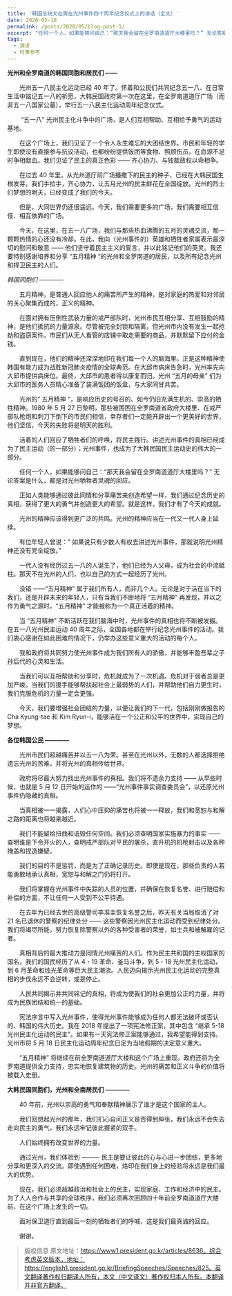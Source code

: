 ```yaml
---
title: '韩国总统文在寅在光州事件四十周年纪念仪式上的讲话（全文）'
date: 2020-05-18
permalink: /posts/2020/05/blog-post-1/
excerpt: "任何一个人，如果能够问自己：“那天我会留在全罗南道道厅大楼里吗？” 无论答案是什么，都是对光州牺牲者灵魂的回应。"
tags:
  - 演讲
  - 时事参考
---
```


**光州和全罗南道的韩国同胞和居民们 ——**

　　光州五一八民主化运动已经 40 年了。怀着和公民们共同纪念五一八、在日常生活中铭记五一八的祈愿，大韩民国政府第一次在这里，在全罗南道道厅广场（而非五一八国家公墓），举行五一八民主化运动周年纪念仪式。

　　 “五一八” 光州民主化斗争中的广场，是人们互相帮助、互相给予勇气的运动基地。

　　在这个广场上，我们见证了一个令人永生难忘的大团结世界。市民和年轻的学生即使没有直接参与抗议活动，也都纷纷提供饭团等食物、照顾伤员，在血源不足时争相献血。我们见证了民主的真正色彩 —— 齐心协力、与独裁政权以命相争。

　　在过去 40 年里，从光州道厅前广场播撒下的民主的种子，已经在大韩民国生根发芽。我们手拉手，齐心协力，让五月光州的民主鲜花在全国绽放。光州的烈士们梦想的明天，已经变成了我们的今天。

　　但是，大同世界仍还很遥远。今天，我们需要更多的广场，我们需要相互信任、相互依靠的广场。

　　今天，在这里，在五一八广场，我们与那些热血沸腾的五月的灵魂交流，那一颗颗热情的心还没有冷却。在此，我向（光州事件的）英雄和牺牲者家属表示最深切的慰问和敬意 —— 他们坚守着民主主义的誓言，并以此铭记他们的英灵。我还要特别感谢培养和分享 “五月精神 “的光州和全罗南道的居民，以及所有纪念光州和捍卫民主的人们。

*韩国同胞们 ————*

　　五月精神，是普通人回应他人的痛苦所产生的精神，是对家庭的热爱和对邻居的关心聚集而成的，正义的精神。

　　在面对拥有压倒性武装力量的戒严部队时，光州市民互相分享、互相鼓励的精神，是他们抵抗的力量源泉。尽管被完全封锁和隔离，但光州市内没有发生一起抢劫和盗窃案件。市民们从无人看管的店铺中取走需要的商品，并默默留下应付的金钱。

　　直到现在，他们的精神还深深地印在我们每一个人的脑海里。正是这种精神使韩国有能力成为战胜新冠肺炎疫情的全球典范。在大邱市病床告急时，光州率先向大邱市提供病床位。最终，大邱市的患者得以康复而归。光州 “五月的母亲” 们为大邱市的医务人员精心准备了装满饭团的饭盒，与大家同甘共苦。

　　光州的” 五月精神 “，是响应历史的号召的、如今仍旧充满生机的、崇高的牺牲精神。1980 年 5 月 27 日黎明，那些被围困在全罗南道省政府大楼里、在戒严部队枪炮和刺刀下倒下的市民们相信，幸存者们一定能开辟出一个更美好的世界，他们坚信，今天的失败将是明天的胜利。

　　活着的人们回应了牺牲者们的呼唤，将民主践行。讲述光州事件的真相已经成为了民主运动（的一部分）；光州事件，也成为了大韩民国民主运动史的伟大的一部分。

　　任何一个人，如果能够问自己：“那天我会留在全罗南道道厅大楼里吗？” 无论答案是什么，都是对光州牺牲者灵魂的回应。

　　正如人类能够通过彼此同情和分享痛苦来创造希望一样，我们通过纪念历史的真相，获得了更大的勇气并创造更大的希望。就是这样，我们才有了今天的成就。

　　光州的精神应该得到更广泛的共鸣。光州的精神应当在一代又一代人身上延续。

　　有位年轻人曾说：” 如果说只有少数人有权去讲述光州事件，那就说明光州精神还没有完全绽放。”

　　一代人没有经历过五一八的人诞生了，他们已经为人父母，成为社会的中流砥柱。那天不在光州的人们，也以自己的方式一起经历了光州。

　　没错 ——“五月精神” 属于我们所有人，而非几个人。无论是对于活在当下的我们，还是开辟未来的年轻人，只有当我们不断地将 “五月精神” 再发现，并以之作为勇气之源时，“五月精神” 才能被称为一个真正活着的精神。

　　当 “五月精神” 不断活跃在我们脑海中时，光州事件的真相也将不断被发掘。在五一八光州民主运动 40 周年之际，全国各地都在举行纪念光州事件的活动。我们衷心感谢在如此困难的情况下，仍举办这些意义重大的活动的每个人。

　　我和政府将共同努力使光州事件成为我们所有人的骄傲，并能够丰盈吾辈之子孙后代的心灵和生活。

　　当我们可以互相帮助和分享时，危机就成为了一次机遇。危机对于弱者总是更加严峻。当我们的援手能够帮扶起社会上最弱势的人们，并帮助他们自力更生时，我们克服危机的力量一定会更强。

　　今天，我们要增强社会团结的力量，以便让我们的下一代，包括刚刚做报告的 Cha Kyung-tae 和 Kim Ryun-i，能够活在一个公正和公平的世界中，实现自己的梦想。

**各位韩国公民 ————**

　　光州市民们超越痛苦并以五一八为荣。甚至在光州以外，无数的人都选择拒绝遗忘光州的苦难，并将光州的真相传给世界。

　　政府将尽最大努力找出光州事件的真相。我们将不遗余力支持 —— 从早些时候，也就是 5 月 12 日开始的运作的 ——“光州事件事实调查委员会”，以还原光州事件仍隐藏的真相。

　　当真相被一一揭露，人们心中压抑的痛苦也将被一一释放，我们和宽恕与和解之路的距离也将越来越近。

　　我们不能留给扭曲和诋毁任何空间。我们必须查明国家实施暴力的事实 —— 查明谁是下令开火的人，查明戒严部队对平民的屠杀，直升机的机枪射击以及各种掩盖和捏造嫌疑。

　　我们的目的不是惩罚，而是为了正确记录历史。即使是现在，那些负责的人若能勇敢地承认真相，宽恕与和解之门仍将打开。

　　我们将掌握在光州事件中失踪的人员的位置，并确保在恢复名誉、进行赔偿和补偿的方面，不让任何一人受到不公平待遇。

　　在去年为已经去世的高级警司李准圭恢复名誉之后，昨天有关当局取消了对 21 名已退休的警察的纪律处分 —— 这些警察因光州民主化运动而受到纪律处分。我们将竭尽所能，努力恢复除警察以外的各种受害者的荣誉，如士兵和被解雇的记者。

　　真相背后的最大推动力是同情光州痛苦的人们。作为民主共和国的主权国家的国名，我们的国民经历了从 4・19 革命、釜马斗争，到 5・18 光州民主化运动，到 6 月革命和烛光革命等巨大民主潮流。人民迈向揭示光州民主化运动的完整真相的步伐永远不会逆转，或是停止。

　　人民共同揭示并共同铭记的真相，将成为使我们的社会更加公正的力量，并将成为民族团结和统一的基础。

　　宪法序言中写入光州事件，使得光州事件能够成为任何人都无法破坏或否认的、韩国的伟大历史。我在 2018 年提出了一项宪法修正案，其中包含 “继承 5-18 光州民主化运动的民主”。如果有一天宪法修正案能够通过，我希望能得到支持。光州市将 5 月 18 日民主化运动周年纪念日定为当地假期的决定意义重大。

　　“五月精神” 将继续在前全罗南道道厅大楼和这个广场上重现。政府还将为全罗南道提供全力支持，忠实地恢复建筑物的历史。光州的痛苦和正义斗争的价值将被载入史册。

**大韩民国同胞们，光州和全南居民们 ————**

　　40 年前，光州以崇高的勇气和奉献精神展示了谁才是这个国家的主人。

　　我们回想起光州的那年，我们扪心自问正义是否得到伸张，我们永远不会失去走向民主的勇气，我们永远牢记彼此握紧的双手。

　　人们始终拥有改变世界的力量。

　　通过光州，我们体验到 ——— 民主是要让彼此的心与心进一步团结，更多地分享和更深入的交流。即使遇到任何困难，烙印在我们身上的经验将永远是我们最大的优势。

　　现在，我们必须超越政治和社会上的民主，实现家庭、工作和经济中的民主。为了人人合作与共享的全球秩序，我们必须再次回顾四十年前全罗南道道厅大楼前，在这个广场上发生的一切。

　　面对保卫道厅直到最后一刻的牺牲者们的呼喊，这是我们最真诚的回应。

　　谢谢。

>版权信息
>原文地址：https://www1.president.go.kr/articles/8636。综合考虑英文版本，地址：https://english1.president.go.kr/BriefingSpeeches/Speeches/825。英文翻译著作权归翻译人所有，本文（中文译文）著作权归本人所有。本翻译并非官方翻译。
